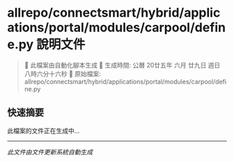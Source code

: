 # allrepo/connectsmart/hybrid/applications/portal/modules/carpool/define.py 說明文件

> 🚧 此檔案由自動化腳本生成
> 📅 生成時間: 公曆 20廿五年 六月 廿九日 週日 八時六分十六秒
> 📂 原始檔案: allrepo/connectsmart/hybrid/applications/portal/modules/carpool/define.py

## 快速摘要
此檔案的文件正在生成中...

<!-- 實際使用時，這裡會是 Claude Code 生成的完整文件內容 -->

---
*此文件由文件更新系統自動生成*
